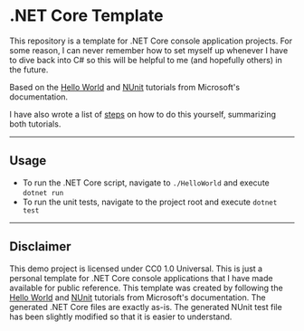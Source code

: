 # .NET Core Template

This repository is a template for .NET Core console application projects. For some reason, I can never remember how to set myself up whenever I have to dive back into C# so this will be helpful to me (and hopefully others) in the future.

Based on the [Hello World](https://dotnet.microsoft.com/learn/dotnet/hello-world-tutorial/create) and [NUnit](https://docs.microsoft.com/en-us/dotnet/core/testing/unit-testing-with-nunit) tutorials from Microsoft's documentation.

I have also wrote a list of [steps](./steps.md) on how to do this yourself, summarizing both tutorials.

---

## Usage

* To run the .NET Core script, navigate to `./HelloWorld` and execute `dotnet run`
* To run the unit tests, navigate to the project root and execute `dotnet test`

---

## Disclaimer

This demo project is licensed under CC0 1.0 Universal. This is just a personal template for .NET Core console applications that I have made available for public reference. This template was created by following the [Hello World](https://dotnet.microsoft.com/learn/dotnet/hello-world-tutorial/create) and [NUnit](https://docs.microsoft.com/en-us/dotnet/core/testing/unit-testing-with-nunit) tutorials from Microsoft's documentation. The generated .NET Core files are exactly as-is. The generated NUnit test file has been slightly modified so that it is easier to understand.
